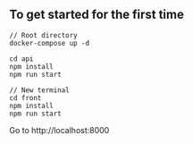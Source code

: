 ## To get started for the first time

```
// Root directory
docker-compose up -d

cd api
npm install
npm run start

// New terminal
cd front
npm install
npm run start
```

Go to http://localhost:8000
